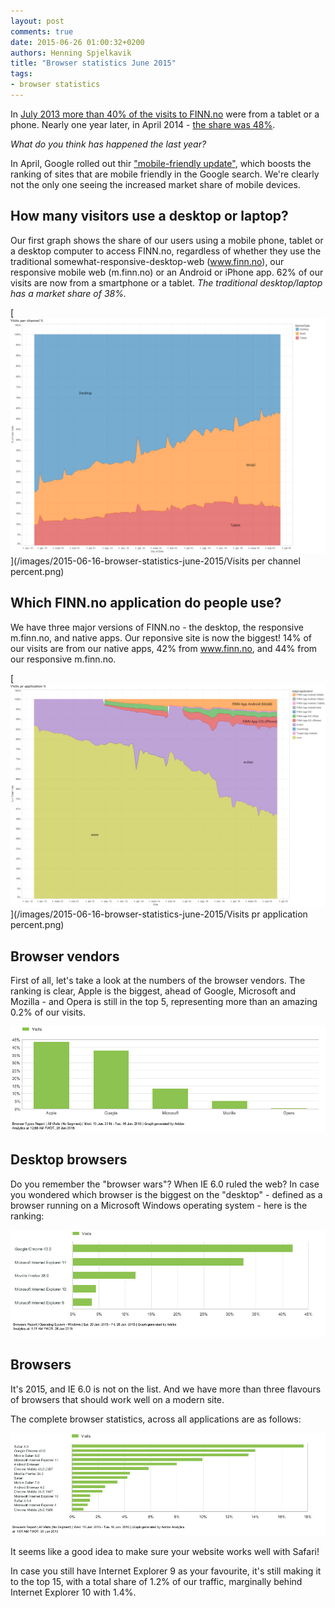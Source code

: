 ```yaml
---
layout: post
comments: true
date: 2015-06-26 01:00:32+0200
authors: Henning Spjelkavik
title: "Browser statistics June 2015"
tags:
- browser statistics
---
```

In [July 2013 more than 40% of the visits to FINN.no](http://hjemmehos.finn.no/no/webfolk_+_entusiaster/finn_labs/FINN-statistikken+for+sommeren+2013.9UFRnSXl.ips) were from a tablet or a phone. Nearly one year later, in April 2014 - [the share was 48%](http://www.inma.no/ARTIKLER/Blogg/innlegg/FINN-statistikken-for-april-2014).

*What do you think has happened the last year?*

In April, Google rolled out thir ["mobile-friendly update"](http://googlewebmastercentral.blogspot.no/2015/04/rolling-out-mobile-friendly-update.html), which boosts the ranking of sites that are mobile friendly in the Google search. We're clearly not the only one seeing the increased market share of mobile devices.

## How many visitors use a desktop or laptop?

Our first graph shows the share of our users using a mobile phone, tablet or a desktop computer to access FINN.no, regardless of whether they use the traditional somewhat-responsive-desktop-web (www.finn.no), our responsive mobile web (m.finn.no) or an Android or iPhone app. 62% of our visits are now from a smartphone or a tablet. *The traditional desktop/laptop has a market share of 38%.*

[<img class="center-block" alt="Channel graph" src="/images/2015-06-16-browser-statistics-june-2015/Visits per channel percent.png"/>](/images/2015-06-16-browser-statistics-june-2015/Visits per channel percent.png)

## Which FINN.no application do people use?

We have three major versions of FINN.no - the desktop, the responsive m.finn.no, and native apps. Our reponsive site is now the biggest! 14% of our visits are from our native apps, 42% from www.finn.no, and 44% from our responsive m.finn.no.

[<img class="center-block" alt="Application graph" src="/images/2015-06-16-browser-statistics-june-2015/Visits pr application percent.png"/>](/images/2015-06-16-browser-statistics-june-2015/Visits pr application percent.png)

## Browser vendors

First of all, let's take a look at the numbers of the browser vendors. The ranking is clear, Apple is the biggest, ahead of Google, Microsoft and Mozilla - and Opera is still in the top 5, representing more than an amazing 0.2% of our visits. 

[<img class="center-block" alt="All providers" src="/images/2015-06-16-browser-statistics-june-2015/browser-types.jpg"/>](/images/2015-06-16-browser-statistics-june-2015/browser-types.jpg)

## Desktop browsers

Do you remember the "browser wars"? When IE 6.0 ruled the web? In case you wondered which browser is the biggest on the "desktop" - defined as a browser running on a Microsoft Windows operating system - here is the ranking:

[<img class="center-block" alt="Browsers, Windows" src="/images/2015-06-16-browser-statistics-june-2015/browsers-windows.jpg"/>](/images/2015-06-16-browser-statistics-june-2015/browsers-windows.jpg)

## Browsers
It's 2015, and IE 6.0 is not on the list. And we have more than three flavours of browsers that should work well on a modern site.

The complete browser statistics, across all applications are as follows:

<a href="/images/2015-06-16-browser-statistics-june-2015/browsers-all.jpg"><img class="center-block" alt="All browsers" src="/images/2015-06-16-browser-statistics-june-2015/browsers-all.jpg"/></a>

It seems like a good idea to make sure your website works well with Safari!

In case you still have Internet Explorer 9 as your favourite, it's still making it to the top 15, with a total share of 1.2% of our traffic, marginally behind Internet Explorer 10 with 1.4%.

